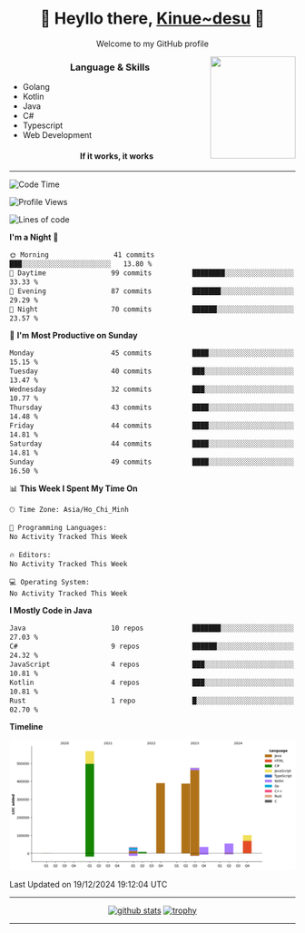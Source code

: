 <h1 align="center"> 🌸 Heyllo there, <a href="https://github.com/Kinue72">Kinue~desu</a> 🌸 </h1>
<p align="center"> Welcome to my GitHub profile </p>
<img align="right" src="https://i.imgur.com/yjwWPiL.png" width="150" height="180">

<h3 align="center"> Language & Skills </h3>

- Golang
- Kotlin
- Java
- C#
- Typescript
- Web Development
  <h4 align="center">If it works, it works</h4>
<hr>

<!--START_SECTION:waka-->
![Code Time](http://img.shields.io/badge/Code%20Time-16%20hrs%2021%20mins-blue)

![Profile Views](http://img.shields.io/badge/Profile%20Views-2-blue)

![Lines of code](https://img.shields.io/badge/From%20Hello%20World%20I%27ve%20Written-2.1%20million%20lines%20of%20code-blue)

**I'm a Night 🦉** 

```text
🌞 Morning                41 commits          ███░░░░░░░░░░░░░░░░░░░░░░   13.80 % 
🌆 Daytime                99 commits          ████████░░░░░░░░░░░░░░░░░   33.33 % 
🌃 Evening                87 commits          ███████░░░░░░░░░░░░░░░░░░   29.29 % 
🌙 Night                  70 commits          ██████░░░░░░░░░░░░░░░░░░░   23.57 % 
```
📅 **I'm Most Productive on Sunday** 

```text
Monday                   45 commits          ████░░░░░░░░░░░░░░░░░░░░░   15.15 % 
Tuesday                  40 commits          ███░░░░░░░░░░░░░░░░░░░░░░   13.47 % 
Wednesday                32 commits          ███░░░░░░░░░░░░░░░░░░░░░░   10.77 % 
Thursday                 43 commits          ████░░░░░░░░░░░░░░░░░░░░░   14.48 % 
Friday                   44 commits          ████░░░░░░░░░░░░░░░░░░░░░   14.81 % 
Saturday                 44 commits          ████░░░░░░░░░░░░░░░░░░░░░   14.81 % 
Sunday                   49 commits          ████░░░░░░░░░░░░░░░░░░░░░   16.50 % 
```


📊 **This Week I Spent My Time On** 

```text
🕑︎ Time Zone: Asia/Ho_Chi_Minh

💬 Programming Languages: 
No Activity Tracked This Week

🔥 Editors: 
No Activity Tracked This Week

💻 Operating System: 
No Activity Tracked This Week
```

**I Mostly Code in Java** 

```text
Java                     10 repos            ███████░░░░░░░░░░░░░░░░░░   27.03 % 
C#                       9 repos             ██████░░░░░░░░░░░░░░░░░░░   24.32 % 
JavaScript               4 repos             ███░░░░░░░░░░░░░░░░░░░░░░   10.81 % 
Kotlin                   4 repos             ███░░░░░░░░░░░░░░░░░░░░░░   10.81 % 
Rust                     1 repo              █░░░░░░░░░░░░░░░░░░░░░░░░   02.70 % 
```



**Timeline**

![Lines of Code chart](https://raw.githubusercontent.com/Kinue72/Kinue72/main/assets/bar_graph.png)


 Last Updated on 19/12/2024 19:12:04 UTC
<!--END_SECTION:waka-->

<hr>

<p align="center">
  <a href="https://github.com/anuraghazra/github-readme-stats"><img src="https://github-readme-stats.vercel.app/api?username=Kinue72&show_icons=true&include_all_commits=true&theme=nord" alt="github stats"></a>
  <a href="https://github.com/ryo-ma/github-profile-trophy"><img src="https://github-profile-trophy.vercel.app/?username=Kinue72&theme=nord" alt="trophy"></a>
</p>

<hr>
